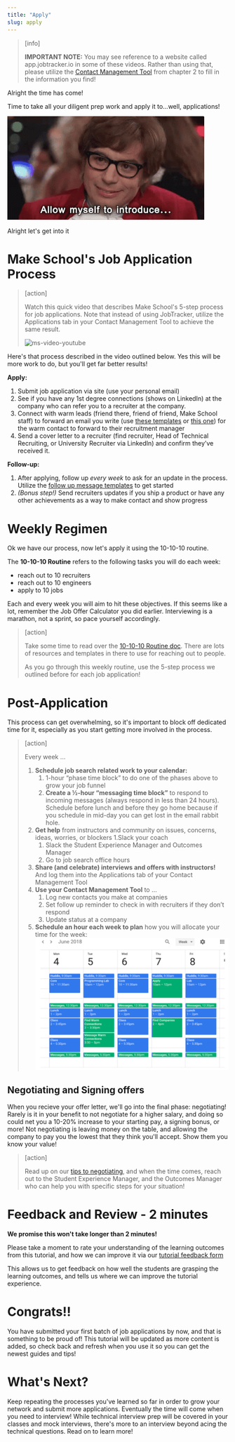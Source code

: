 ```yaml
---
title: "Apply"
slug: apply
---
```


> [info]
>
> **IMPORTANT NOTE:** You may see reference to a website called app.jobtracker.io in some of these videos. Rather than using that, please utilize the [Contact Management Tool](https://docs.google.com/spreadsheets/d/18T7xSIWxxOkWbGImLqHiOflepw2S6h-cM-1y4l9zrjQ/edit#gid=1184999698) from chapter 2 to fill in the information you find!

Alright the time has come!

Time to take all your diligent prep work and apply it to...well, applications!

![introduce myself](./assets/intro.gif)

Alright let's get into it

# Make School's Job Application Process

> [action]
>
> Watch this quick video that describes Make School's 5-step process for job applications. Note that instead of using JobTracker, utilize the Applications tab in your Contact Management Tool to achieve the same result.
>
> ![ms-video-youtube](https://www.youtube.com/watch?v=VN0JfBnOE0U)

Here's that process described in the video outlined below. Yes this will be more work to do, but you'll get far better results!

**Apply:**

1. Submit job application via site (use your personal email)
1. See if you have any 1st degree connections (shows on LinkedIn) at the company who can refer you to a recruiter at the company.
1. Connect with warm leads (friend there, friend of friend, Make School staff) to forward an email you write (use [these templates](https://docs.google.com/document/d/13JGarODrfhwkuPGP2OY8oGQ8nxtaloNQnClrocCNM6A/edit#heading=h.ihr6aoyc784g) or [this one](https://docs.google.com/document/d/1FD52I6tKofC1zpZyLWmX1BCQw5WDPkmzimvDSK_E_nM/edit#heading=h.7noej9mqhlr6)) for the warm contact to forward to their recruitment manager
1. Send a cover letter to a recruiter (find recruiter, Head of Technical Recruiting, or University Recruiter via LinkedIn) and confirm they’ve received it.

**Follow-up:**

1. After applying, follow up _every week_ to ask for an update in the process. Utilize the [follow up message templates](https://docs.google.com/document/d/13JGarODrfhwkuPGP2OY8oGQ8nxtaloNQnClrocCNM6A/edit#heading=h.m75g4qvq3p61) to get started
1. _(Bonus step!)_ Send recruiters updates if you ship a product or have any other achievements as a way to make contact and show progress

# Weekly Regimen

Ok we have our process, now let's apply it using the 10-10-10 routine.

The **10-10-10 Routine** refers to the following tasks you will do each week:

- reach out to 10 recruiters
- reach out to 10 engineers
- apply to 10 jobs

Each and every week you will aim to hit these objectives. If this seems like a lot, remember the Job Offer Calculator you did earlier. Interviewing is a marathon, not a sprint, so pace yourself accordingly.

> [action]
>
> Take some time to read over the [10-10-10 Routine doc](https://docs.google.com/document/d/1FU87xMzU4r7wHrOL0aadP70vcgVdX1FS8HPpzFb-Ulk/edit?usp=sharing). There are lots of resources and templates in there to use for reaching out to people.
>
> As you go through this weekly routine, use the 5-step process we outlined before for each job application!

# Post-Application

This process can get overwhelming, so it's important to block off dedicated time for it, especially as you start getting more involved in the process.

> [action]
>
> Every week ...
>
> 1. **Schedule job search related work to your calendar:**
>     1. 1-hour “phase time block” to do one of the phases above to grow your job funnel
>     1. **Create a ½-hour “messaging time block”** to respond to incoming messages (always respond in less than 24 hours). Schedule before lunch and before they go home because if you schedule in mid-day you can get lost in the email rabbit hole.
> 1. **Get help** from instructors and community on issues, concerns, ideas, worries, or blockers
>     1.Slack your coach
>     1. Slack the Student Experience Manager and Outcomes Manager
>     1. Go to job search office hours
> 1. **Share (and celebrate) interviews and offers with instructors!** And log them into the Applications tab of your Contact Management Tool
> 1. **Use your Contact Management Tool** to …
>     1. Log new contacts you make at companies
>     1. Set follow up reminder to check in with recruiters if they don’t respond
>     1. Update status at a company
> 1. **Schedule an hour each week to plan** how you will allocate your time for the week:
> ![schedule](./assets/schedule.png)

## Negotiating and Signing offers

When you recieve your offer letter, we'll go into the final phase: negotiating! Rarely is it in your benefit to not negotiate for a higher salary, and doing so could net you a 10-20% increase to your starting pay, a signing bonus, or more! Not negotiating is leaving money on the table, and allowing the company to pay you the lowest that they think you'll accept. Show them you know your value!

> [action]
>
> Read up on our [tips to negotiating](https://docs.google.com/document/d/12oqw1tXTSw5FJduDT8Q46WYW7dGp5Dp39QKK-xuYGR4/edit), and when the time comes, reach out to the Student Experience Manager, and the Outcomes Manager who can help you with specific steps for your situation!


# Feedback and Review - 2 minutes

**We promise this won't take longer than 2 minutes!**

Please take a moment to rate your understanding of the learning outcomes from this tutorial, and how we can improve it via our [tutorial feedback form](https://forms.gle/wgVdAJnZcybDfNfV9)

This allows us to get feedback on how well the students are grasping the learning outcomes, and tells us where we can improve the tutorial experience.

# Congrats!!

You have submitted your first batch of job applications by now, and that is something to be proud of! This tutorial will be updated as more content is added, so check back and refresh when you use it so you can get the newest guides and tips!

# What's Next?

Keep repeating the processes you've learned so far in order to grow your network and submit more applications. Eventually the time will come when you need to interview! While technical interview prep will be covered in your classes and mock interviews, there's more to an interview beyond acing the technical questions. Read on to learn more!
